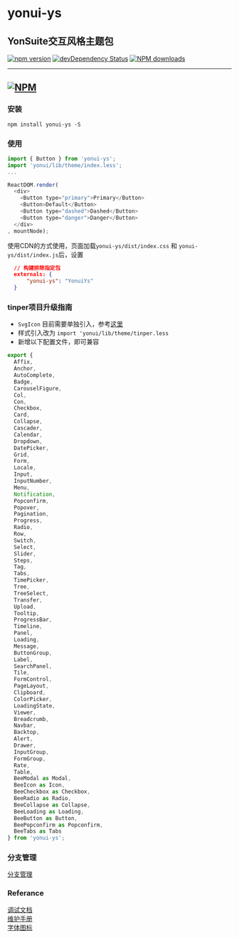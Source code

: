 ﻿# yonui-ys
YonSuite交互风格主题包
---
[![npm version](https://img.shields.io/npm/v/yonui-ys.svg)](https://www.npmjs.com/package/yonui-ys)
[![devDependency Status](https://img.shields.io/david/dev/yonui/yonui-ys.svg)](https://david-dm.org/yonui/yonui-ys#info=devDependencies)
[![NPM downloads](http://img.shields.io/npm/dt/yonui-ys.svg?style=flat)](https://npmjs.org/package/yonui-ys)

---

[![NPM](https://nodei.co/npm/yonui-ys.png)](https://nodei.co/npm/yonui-ys/)
---

### 安装

`npm install yonui-ys -S`

### 使用

```js
import { Button } from 'yonui-ys';
import 'yonui/lib/theme/index.less';
...

ReactDOM.render(
  <div>
    <Button type="primary">Primary</Button>
    <Button>Default</Button>
    <Button type="dashed">Dashed</Button>
    <Button type="danger">Danger</Button>
  </div>
, mountNode);
```

使用CDN的方式使用，页面加载`yonui-ys/dist/index.css` 和 `yonui-ys/dist/index.js`后，设置
```json
  // 构建排除指定包
  externals: {
      "yonui-ys": "YonuiYs"
  }
```


### tinper项目升级指南

- `SvgIcon` 目前需要单独引入，参考[这里](http://bee.tinper.org/tinper-bee/bee-svgicon)
- 样式引入改为 `import 'yonui/lib/theme/tinper.less`
- 新增以下配置文件，即可兼容

```js
export {
  Affix,
  Anchor,
  AutoComplete,
  Badge,
  CarouselFigure,
  Col,
  Con,
  Checkbox,
  Card,
  Collapse,
  Cascader,
  Calendar,
  Dropdown,
  DatePicker,
  Grid,
  Form,
  Locale,
  Input,
  InputNumber,
  Menu,
  Notification,
  Popconfirm,
  Popover,
  Pagination,
  Progress,
  Radio,
  Row,
  Switch,
  Select,
  Slider,
  Steps,
  Tag,
  Tabs,
  TimePicker,
  Tree,
  TreeSelect,
  Transfer,
  Upload,
  Tooltip,
  ProgressBar,
  Timeline,
  Panel,
  Loading,
  Message,
  ButtonGroup,
  Label,
  SearchPanel,
  Tile,
  FormControl,
  PageLayout,
  Clipboard,
  ColorPicker,
  LoadingState,
  Viewer,
  Breadcrumb,
  Navbar,
  Backtop,
  Alert,
  Drawer,
  InputGroup,
  FormGroup,
  Rate,
  Table,
  BeeModal as Modal,
  BeeIcon as Icon,
  BeeCheckbox as Checkbox,
  BeeRadio as Radio,
  BeeCollapse as Collapse,
  BeeLoading as Loading,
  BeeButton as Button,
  BeePopconfirm as Popconfirm,
  BeeTabs as Tabs
} from 'yonui-ys';

```

### 分支管理
[分支管理 ](https://www.yuque.com/docs/share/32194616-5a6e-4031-af0c-d34041e35a2c)


### Referance
[调试文档](https://www.yuque.com/docs/share/0dab4cdb-30fe-46f3-b70c-0d60c4db4815) <br/>
[维护手册](https://www.yuque.com/docs/share/f5a24951-2665-4b05-b110-8840705a7930) <br/>
[字体图标](http://iuap-design-cdn.oss-cn-beijing.aliyuncs.com/static/mdd/ys/newfont/demo_index.html) <br/>

